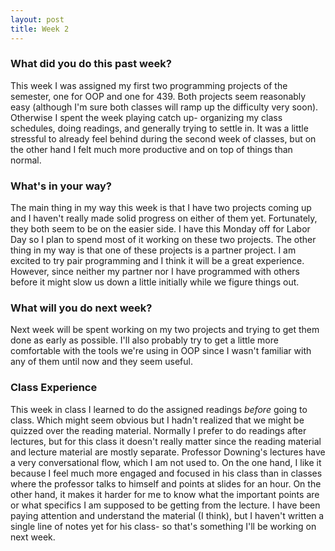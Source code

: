 ```yaml
---
layout: post
title: Week 2
---
```


### What did you do this past week?
This week I was assigned my first two programming projects of the semester, one for OOP and one for 439. Both projects seem reasonably easy (although I'm sure both classes will ramp up the difficulty very soon). Otherwise I spent the week playing catch up- organizing my class schedules, doing readings, and generally trying to settle in. It was a little stressful to already feel behind during the second week of classes, but on the other hand I felt much more productive and on top of things than normal. 

### What's in your way?
The main thing in my way this week is that I have two projects coming up and I haven't really made solid progress on either of them yet. Fortunately, they both seem to be on the easier side. I have this Monday off for Labor Day so I plan to spend most of it working on these two projects. The other thing in my way is that one of these projects is a partner project. I am excited to try pair programming and I think it will be a great experience. However, since neither my partner nor I have programmed with others before it might slow us down a little initially while we figure things out.  

### What will you do next week?
Next week will be spent working on my two projects and trying to get them done as early as possible. I'll also probably try to get a little more comfortable with the tools we're using in OOP since I wasn't familiar with any of them until now and they seem useful.

### Class Experience
This week in class I learned to do the assigned readings _before_ going to class. Which might seem obvious but I hadn't realized that we might be quizzed over the reading material. Normally I prefer to do readings after lectures, but for this class it doesn't really matter since the reading material and lecture material are mostly separate. Professor Downing's lectures have a very conversational flow, which I am not used to. On the one hand, I like it because I feel much more engaged and focused in his class than in classes where the professor talks to himself and points at slides for an hour. On the other hand, it makes it harder for me to know what the important points are or what specifics I am supposed to be getting from the lecture. I have been paying attention and understand the material (I think), but I haven't written a single line of notes yet for his class- so that's something I'll be working on next week. 
